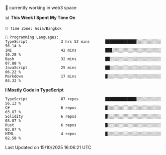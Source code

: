 🔭 currently working in web3 space

<!--START_SECTION:waka-->
📊 **This Week I Spent My Time On** 

```text
🕑︎ Time Zone: Asia/Bangkok

💬 Programming Languages: 
TypeScript               3 hrs 52 mins       ██████████████░░░░░░░░░░░   56.14 % 
INI                      42 mins             ███░░░░░░░░░░░░░░░░░░░░░░   10.28 % 
Bash                     32 mins             ██░░░░░░░░░░░░░░░░░░░░░░░   07.88 % 
JavaScript               25 mins             ██░░░░░░░░░░░░░░░░░░░░░░░   06.22 % 
Markdown                 17 mins             █░░░░░░░░░░░░░░░░░░░░░░░░   04.32 % 
```

**I Mostly Code in TypeScript** 

```text
TypeScript               87 repos            ██████████████░░░░░░░░░░░   56.13 % 
C#                       6 repos             █░░░░░░░░░░░░░░░░░░░░░░░░   03.87 % 
Solidity                 6 repos             █░░░░░░░░░░░░░░░░░░░░░░░░   03.87 % 
Rust                     6 repos             █░░░░░░░░░░░░░░░░░░░░░░░░   03.87 % 
HTML                     4 repos             █░░░░░░░░░░░░░░░░░░░░░░░░   02.58 % 
```




 Last Updated on 15/10/2025 16:06:21 UTC
<!--END_SECTION:waka-->
